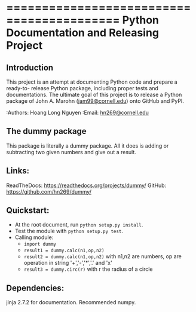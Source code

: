 ==========================================
Python Documentation and Releasing Project
==========================================


Introduction
------------

This project is an attempt at documenting Python code and prepare a ready-to-
release Python package, including proper tests and documentations. The ultimate 
goal of this project is to release a Python package of John A. Marohn 
(jam99@cornell.edu) onto GitHub and PyPI.

:Authors: Hoang Long Nguyen
:Email: hn269@cornell.edu

The dummy package
-----------------

This package is literally a dummy package. All it does is adding or subtracting 
two given numbers and give out a result.

Links:
------

ReadTheDocs: https://readthedocs.org/projects/dummy/
GitHub: https://github.com/hn269/dummy/

Quickstart:
-----------

+ At the root document, run ``python setup.py install``.
+ Test the module with ``python setup.py test``.
+ Calling module:
	- ``import dummy``
	- ``result1 = dummy.calc(n1,op,n2)``
	- ``result2 = dummy.calc(n1,op,n2)`` with n1,n2 are numbers, op are operation in string '+','-','*','.' and 'x'
	- ``result3 = dummy.circ(r)`` with r the radius of a circle

Dependencies:
-------------

jinja 2.7.2 for documentation.
Recommended numpy.

